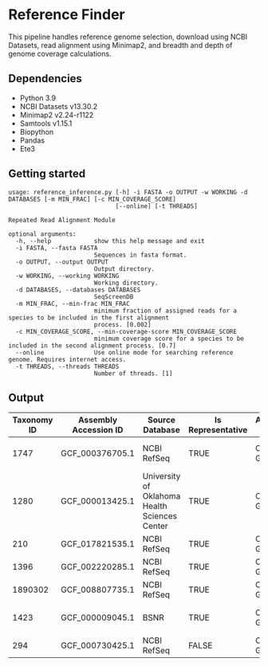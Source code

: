 # Reference Finder

This pipeline handles reference genome selection, download using NCBI Datasets, read alignment using Minimap2, and breadth and depth of genome coverage calculations.

## Dependencies

- Python 3.9
- NCBI Datasets v13.30.2
- Minimap2 v2.24-r1122
- Samtools v1.15.1
- Biopython
- Pandas
- Ete3

## Getting started

```
usage: reference_inference.py [-h] -i FASTA -o OUTPUT -w WORKING -d DATABASES [-m MIN_FRAC] [-c MIN_COVERAGE_SCORE]
                              [--online] [-t THREADS]

Repeated Read Alignment Module

optional arguments:
  -h, --help            show this help message and exit
  -i FASTA, --fasta FASTA
                        Sequences in fasta format.
  -o OUTPUT, --output OUTPUT
                        Output directory.
  -w WORKING, --working WORKING
                        Working directory.
  -d DATABASES, --databases DATABASES
                        SeqScreenDB
  -m MIN_FRAC, --min-frac MIN_FRAC
                        minimum fraction of assigned reads for a species to be included in the first alignment
                        process. [0.002]
  -c MIN_COVERAGE_SCORE, --min-coverage-score MIN_COVERAGE_SCORE
                        minimum coverage score for a species to be included in the second alignment process. [0.7]
  --online              Use online mode for searching reference genome. Requires internet access.
  -t THREADS, --threads THREADS
                        Number of threads. [1]
```

## Output

| Taxonomy ID | Assembly Accession ID | Source Database | Is Representative                                                                                                | Assembly Level | Organism of Assembly | Downloaded                                      | Species | Breadth Coverage      | Expected Coverage | Coverage Score | Depth Coverage | BC2  | EC2  | CS2  | DC2  | Consensus ANI |
|-----------------------|-----------------|---------------------------------------------------|----------------|----------------------|-------------------------------------------------|---------|-----------------------|-------------------|----------------|----------------|------|------|------|------|---------------|------|
| 1747                  | GCF_000376705.1 | NCBI RefSeq                                                                                                      | TRUE           | Complete Genome      | Cutibacterium acnes HL096PA1                    | TRUE    | Cutibacterium acnes   | 0.41              | 0.47           | 0.87           | 1.54 | 0.41 | 0.4  | 1.03 | 1.24          | 0.79 | 
| 1280                  | GCF_000013425.1 | University of Oklahoma Health Sciences Center                                                                    | TRUE           | Complete Genome      | Staphylococcus aureus subsp. aureus NCTC 8325   | TRUE    | Staphylococcus aureus | 0.87              | 0.92           | 0.95           | 2.87 | 0.86 | 0.87 | 0.99 | 2.35          | 0.97 | 
| 210                   | GCF_017821535.1 | NCBI RefSeq                                                                                                      | TRUE           | Complete Genome      | Helicobacter pylori                             | TRUE    | Helicobacter pylori   | 0.63              | 0.72           | 0.88           | 2.01 | 0.63 | 0.65 | 0.97 | 1.66          | 0.85 | 
| 1396                  | GCF_002220285.1 | NCBI RefSeq                                                                                                      | TRUE           | Complete Genome      | Bacillus cereus                                 | TRUE    | Bacillus cereus       | 0.74              | 0.96           | 0.77           | 4.26 | 0.02 | 0.05 | 0.46 | 2.25          | 0.84 | 
| 1890302               | GCF_008807735.1 | NCBI RefSeq                                                                                                      | TRUE           | Complete Genome      | Bacillus wiedmannii                             | TRUE    | Bacillus wiedmannii   | 0.77              | 0.96           | 0.79           | 4.32 | 0.04 | 0.08 | 0.45 | 2.31          | 0.82 | 
| 1423                  | GCF_000009045.1 | BSNR                                                                                                             | TRUE           | Complete Genome      | Bacillus subtilis subsp. subtilis str. 168      | TRUE    | Bacillus subtilis     | 0.03              | 0.23           | 0.13           | 8.75 | 0    | 0    | 0    | 0             | 0    | 
| 294                   | GCF_000730425.1 | NCBI RefSeq                                   | FALSE          | Complete Genome      | Pseudomonas fluorescens                       | TRUE    | Pseudomonas fluorescens | 0.21              | 0.36           | 0.57           | 2.17 | 0    | 0    | 0    | 0             | 0    | 
